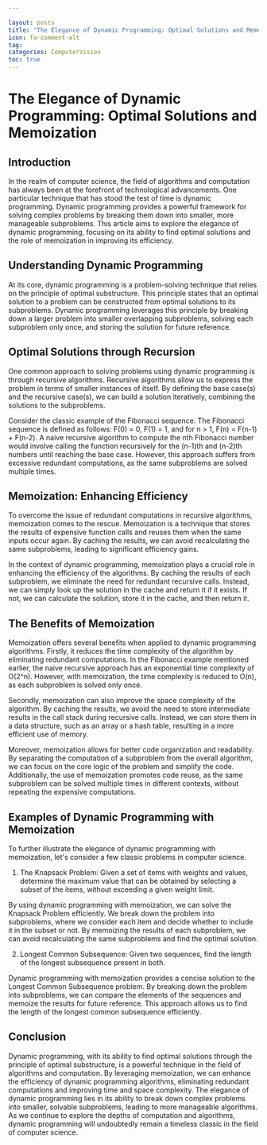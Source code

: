 ```yaml
---

layout: posts
title: "The Elegance of Dynamic Programming: Optimal Solutions and Memoization"
icon: fa-comment-alt
tag:      
categories: ComputerVision
toc: true
---
```




# The Elegance of Dynamic Programming: Optimal Solutions and Memoization

## Introduction

In the realm of computer science, the field of algorithms and computation has always been at the forefront of technological advancements. One particular technique that has stood the test of time is dynamic programming. Dynamic programming provides a powerful framework for solving complex problems by breaking them down into smaller, more manageable subproblems. This article aims to explore the elegance of dynamic programming, focusing on its ability to find optimal solutions and the role of memoization in improving its efficiency.

## Understanding Dynamic Programming

At its core, dynamic programming is a problem-solving technique that relies on the principle of optimal substructure. This principle states that an optimal solution to a problem can be constructed from optimal solutions to its subproblems. Dynamic programming leverages this principle by breaking down a larger problem into smaller overlapping subproblems, solving each subproblem only once, and storing the solution for future reference.

## Optimal Solutions through Recursion

One common approach to solving problems using dynamic programming is through recursive algorithms. Recursive algorithms allow us to express the problem in terms of smaller instances of itself. By defining the base case(s) and the recursive case(s), we can build a solution iteratively, combining the solutions to the subproblems.

Consider the classic example of the Fibonacci sequence. The Fibonacci sequence is defined as follows: F(0) = 0, F(1) = 1, and for n > 1, F(n) = F(n-1) + F(n-2). A naive recursive algorithm to compute the nth Fibonacci number would involve calling the function recursively for the (n-1)th and (n-2)th numbers until reaching the base case. However, this approach suffers from excessive redundant computations, as the same subproblems are solved multiple times.

## Memoization: Enhancing Efficiency

To overcome the issue of redundant computations in recursive algorithms, memoization comes to the rescue. Memoization is a technique that stores the results of expensive function calls and reuses them when the same inputs occur again. By caching the results, we can avoid recalculating the same subproblems, leading to significant efficiency gains.

In the context of dynamic programming, memoization plays a crucial role in enhancing the efficiency of the algorithms. By caching the results of each subproblem, we eliminate the need for redundant recursive calls. Instead, we can simply look up the solution in the cache and return it if it exists. If not, we can calculate the solution, store it in the cache, and then return it.

## The Benefits of Memoization

Memoization offers several benefits when applied to dynamic programming algorithms. Firstly, it reduces the time complexity of the algorithm by eliminating redundant computations. In the Fibonacci example mentioned earlier, the naive recursive approach has an exponential time complexity of O(2^n). However, with memoization, the time complexity is reduced to O(n), as each subproblem is solved only once.

Secondly, memoization can also improve the space complexity of the algorithm. By caching the results, we avoid the need to store intermediate results in the call stack during recursive calls. Instead, we can store them in a data structure, such as an array or a hash table, resulting in a more efficient use of memory.

Moreover, memoization allows for better code organization and readability. By separating the computation of a subproblem from the overall algorithm, we can focus on the core logic of the problem and simplify the code. Additionally, the use of memoization promotes code reuse, as the same subproblem can be solved multiple times in different contexts, without repeating the expensive computations.

## Examples of Dynamic Programming with Memoization

To further illustrate the elegance of dynamic programming with memoization, let's consider a few classic problems in computer science.

1. The Knapsack Problem: Given a set of items with weights and values, determine the maximum value that can be obtained by selecting a subset of the items, without exceeding a given weight limit.

By using dynamic programming with memoization, we can solve the Knapsack Problem efficiently. We break down the problem into subproblems, where we consider each item and decide whether to include it in the subset or not. By memoizing the results of each subproblem, we can avoid recalculating the same subproblems and find the optimal solution.

2. Longest Common Subsequence: Given two sequences, find the length of the longest subsequence present in both.

Dynamic programming with memoization provides a concise solution to the Longest Common Subsequence problem. By breaking down the problem into subproblems, we can compare the elements of the sequences and memoize the results for future reference. This approach allows us to find the length of the longest common subsequence efficiently.

## Conclusion

Dynamic programming, with its ability to find optimal solutions through the principle of optimal substructure, is a powerful technique in the field of algorithms and computation. By leveraging memoization, we can enhance the efficiency of dynamic programming algorithms, eliminating redundant computations and improving time and space complexity. The elegance of dynamic programming lies in its ability to break down complex problems into smaller, solvable subproblems, leading to more manageable algorithms. As we continue to explore the depths of computation and algorithms, dynamic programming will undoubtedly remain a timeless classic in the field of computer science.